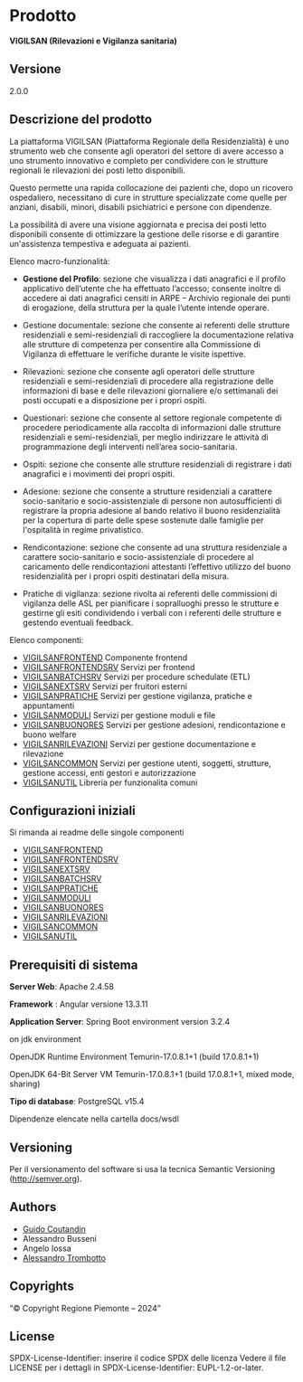 # Prodotto
**VIGILSAN (Rilevazioni e Vigilanza sanitaria)**
## Versione
2.0.0

## Descrizione del prodotto

La piattaforma VIGILSAN (Piattaforma Regionale della Residenzialità) è uno strumento web che consente agli operatori del settore di avere accesso a uno strumento innovativo e completo per condividere con le strutture regionali le rilevazioni dei posti letto disponibili.
 
Questo permette una rapida collocazione dei pazienti che, dopo un ricovero ospedaliero, necessitano di cure in strutture specializzate come quelle per anziani, disabili, minori, disabili psichiatrici e persone con dipendenze.

La possibilità di avere una visione aggiornata e precisa dei posti letto disponibili consente di ottimizzare la gestione delle risorse e di garantire un'assistenza tempestiva e adeguata ai pazienti. 

Elenco macro-funzionalità:
*	**Gestione del Profilo**: sezione che visualizza i dati anagrafici e il profilo applicativo dell’utente che ha effettuato l’accesso; consente inoltre di accedere ai dati anagrafici censiti in ARPE – Archivio regionale dei punti di erogazione, della struttura per la quale l’utente intende operare.

*	Gestione documentale: sezione che consente ai referenti delle strutture residenziali e semi-residenziali di raccogliere la documentazione relativa alle strutture di competenza per consentire alla Commissione di Vigilanza di effettuare le verifiche durante le visite ispettive.

*	Rilevazioni: sezione che consente agli operatori delle strutture residenziali e semi-residenziali di procedere alla registrazione delle informazioni di base e delle rilevazioni giornaliere e/o settimanali dei posti occupati e a disposizione per i propri ospiti.

*	Questionari: sezione che consente al settore regionale competente di procedere periodicamente alla raccolta di informazioni dalle strutture residenziali e semi-residenziali, per meglio indirizzare le attività di programmazione degli interventi nell’area socio-sanitaria.

*	Ospiti: sezione che consente alle strutture residenziali di registrare i dati anagrafici e i movimenti dei propri ospiti.

*	Adesione: sezione che consente a strutture residenziali a carattere socio-sanitario e socio-assistenziale di persone non autosufficienti di registrare la propria adesione al bando relativo il buono residenzialità per la copertura di parte delle spese sostenute dalle famiglie per l'ospitalità in regime privatistico.

*	Rendicontazione: sezione che consente ad una struttura residenziale a carattere socio-sanitario e socio-assistenziale di procedere al caricamento delle rendicontazioni attestanti l’effettivo utilizzo del buono residenzialità per i propri ospiti destinatari della misura.

*	Pratiche di vigilanza: sezione rivolta ai referenti delle commissioni di vigilanza delle ASL per pianificare i sopralluoghi presso le strutture e gestirne gli esiti condividendo i verbali con i referenti delle strutture e gestendo eventuali feedback.


Elenco componenti:

* [VIGILSANFRONTEND](vigilsanfrontend) Componente frontend
* [VIGILSANFRONTENDSRV](vigilsanfrontendsrv) Servizi per frontend
* [VIGILSANBATCHSRV](vigilsanbatchsrv) Servizi per procedure schedulate (ETL) 
* [VIGILSANEXTSRV](vigilsanextsrv) Servizi per fruitori esterni
* [VIGILSANPRATICHE](vigilsanpratiche) Servizi per gestione vigilanza, pratiche e appuntamenti 
* [VIGILSANMODULI](vigilsanmoduli) Servizi per gestione moduli e file
* [VIGILSANBUONORES](vigilsanbuonores) Servizi  per gestione adesioni, rendicontazione e buono welfare 
* [VIGILSANRILEVAZIONI](vigilsanrilevazioni) Servizi per gestione documentazione e rilevazione 
* [VIGILSANCOMMON](vigilsancommon) Servizi per gestione utenti, soggetti, strutture, gestione accessi, enti gestori e autorizzazione 
* [VIGILSANUTIL](vigilsanutil) Libreria per funzionalita comuni 

## Configurazioni iniziali

Si rimanda ai readme delle singole componenti

* [VIGILSANFRONTEND](vigilsanfrontend/README.md)
* [VIGILSANFRONTENDSRV](vigilsanfrontendsrv/README.md)
* [VIGILSANEXTSRV](vigilsanextsrv/README.md)
* [VIGILSANBATCHSRV](vigilsanbatchsrv/README.md)
* [VIGILSANPRATICHE](vigilsanpratiche/README.md)
* [VIGILSANMODULI](vigilsanmoduli/README.md)
* [VIGILSANBUONORES](vigilsanbuonores/README.md)
* [VIGILSANRILEVAZIONI](vigilsanrilevazioni/README.md)
* [VIGILSANCOMMON](vigilsancommon/README.md)
* [VIGILSANUTIL](vigilsanutil/README.md)

## Prerequisiti di sistema

**Server Web**:
Apache 2.4.58

**Framework** :
Angular versione 13.3.11

**Application Server**:
Spring Boot environment version 3.2.4 

on jdk environment

OpenJDK Runtime Environment Temurin-17.0.8.1+1 (build 17.0.8.1+1)

OpenJDK 64-Bit Server VM Temurin-17.0.8.1+1 (build 17.0.8.1+1, mixed mode, sharing)

**Tipo di database**:
PostgreSQL v15.4

Dipendenze elencate nella cartella docs/wsdl

## Versioning

Per il versionamento del software si usa la tecnica Semantic Versioning (http://semver.org).

## Authors

* [Guido Coutandin](https://github.com/guido-coutandin)
* Alessandro Busseni
* Angelo Iossa
* [Alessandro Trombotto](https://github.com/alessandro-trombotto)

## Copyrights

“© Copyright Regione Piemonte – 2024”

## License

SPDX-License-Identifier: inserire il codice SPDX delle licenza
Vedere il file LICENSE per i dettagli in SPDX-License-Identifier: EUPL-1.2-or-later.
